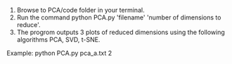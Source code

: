 1. Browse to PCA/code folder in your terminal.
2. Run the command python PCA.py 'filename' 'number of dimensions to reduce'.
3. The progrom outputs 3 plots of reduced dimensions using the following algorithms PCA, SVD, t-SNE.

Example: python PCA.py pca_a.txt 2